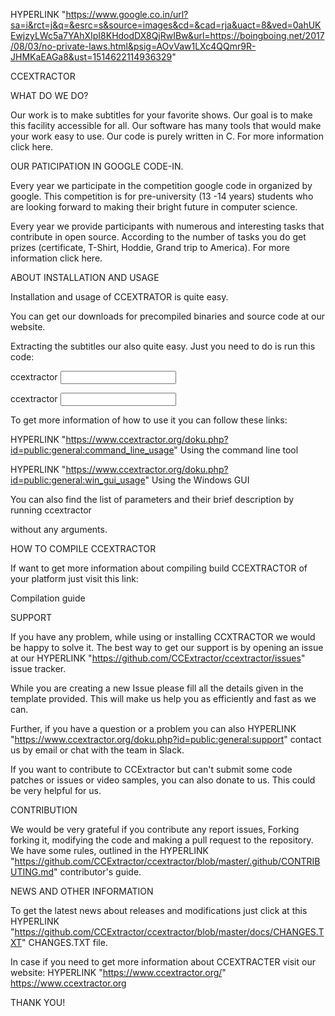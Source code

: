  HYPERLINK "https://www.google.co.in/url?sa=i&rct=j&q=&esrc=s&source=images&cd=&cad=rja&uact=8&ved=0ahUKEwjzyLWc5a7YAhXIpI8KHdodDX8QjRwIBw&url=https://boingboing.net/2017/08/03/no-private-laws.html&psig=AOvVaw1LXc4QQmr9R-JHMKaEAGa8&ust=1514622114936329" CCEXTRACTORWHAT DO WE DO?Our work is to make subtitles for your favorite shows. Our goal is to make this facility accessible for all. Our software has many tools that would make your work easy to use. Our code is purely written in C. For more information click here.OUR PATICIPATION IN GOOGLE CODE-IN.Every year we participate in the competition google code in organized by google. This competition is for pre-university (13 -14 years) students who are looking forward to making their bright future in computer science.Every year we provide participants with numerous and interesting tasks that contribute in open source. According to the number of tasks you do get prizes (certificate, T-Shirt, Hoddie, Grand trip to America). For more information click here.ABOUT INSTALLATION AND USAGEInstallation and usage of CCEXTRATOR is quite easy.You can get our downloads for precompiled binaries and source code at our website.Extracting the subtitles our also quite easy. Just you need to do is run this code:ccextractor <input>ccextractor <input>To get more information of how to use it you can follow these links: HYPERLINK "https://www.ccextractor.org/doku.php?id=public:general:command_line_usage" Using the command line tool HYPERLINK "https://www.ccextractor.org/doku.php?id=public:general:win_gui_usage" Using the Windows GUIYou can also find the list of parameters and their brief description by running      ccextractor          without any arguments.HOW TO COMPILE CCEXTRACTORIf want to get more information about compiling build CCEXTRACTOR of your platform just visit this link:  Compilation guide  SUPPORTIf you have any problem, while using or installing CCXTRACTOR we would be happy to solve it. The best way to get our support is by opening an issue at our  HYPERLINK "https://github.com/CCExtractor/ccextractor/issues" issue tracker.While you are creating a new Issue please fill all the details given in the template provided. This will make us help you as efficiently and fast as we can.Further, if you have a question or a problem you can also  HYPERLINK "https://www.ccextractor.org/doku.php?id=public:general:support" contact us by email or chat with the team in Slack.If you want to contribute to CCExtractor but can't submit some code patches or issues or video samples, you can also donate to us. This could be very helpful for us.CONTRIBUTIONWe would be very grateful if you contribute any report issues, Forking forking it, modifying the code and making a pull request to the repository. We have some rules, outlined in the  HYPERLINK "https://github.com/CCExtractor/ccextractor/blob/master/.github/CONTRIBUTING.md" contributor's guide.NEWS AND OTHER INFORMATIONTo get the latest news about releases and modifications just click at this  HYPERLINK "https://github.com/CCExtractor/ccextractor/blob/master/docs/CHANGES.TXT" CHANGES.TXT file.In case if you need to get more information about CCEXTRACTER visit our website:  HYPERLINK "https://www.ccextractor.org/" https://www.ccextractor.orgTHANK YOU!